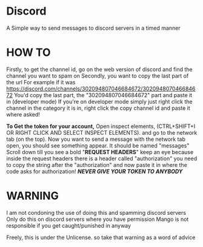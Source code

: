 # Discord
A Simple way to send messages to discord servers in a timed manner

# HOW TO
Firstly, to get the channel id, go on the web version of discord and find the channel you want to spam on
Secondly, you want to copy the last part of the url
For example if it was https://discord.com/channels/302094807046684672/302094807046684672
You'd copy the last part, the "302094807046684672" part and paste it in
(developer mode) If you're on developer mode simply just right click the channel in the category it is in, right click the copy channel id and paste it where asked!

**To Get the token for your account,** Open inspect elements, (CTRL+SHIFT+I OR RIGHT CLICK AND SELECT INSPECT ELEMENTS). and go to the network tab (on the top).
Now you want to send a message with the network tab open, you should see something appear. It should be named "messages"
Scroll down till you see a bold "**REQUEST HEADERS**" keep an eye because inside the request headers there is a header called "authorization" you need to copy the string after the "authorization" 
and now paste it in where the code asks for authorization!
***NEVER GIVE YOUR TOKEN TO ANYBODY***

# WARNING
I am not condoning the use of doing this and spamming discord servers
Only do this on discord servers where you have permission
Mango is not responsible if you get caught/punished in anyway

Freely, this is under the Unlicense.
so take that warning as a word of advice
